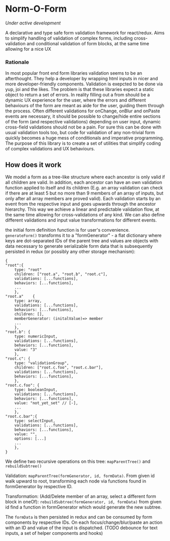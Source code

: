 # Norm-O-Form
_Under active development_

A declarative and type safe form validation framework for react/redux. 
Aims to simplify handling of validation of complex forms, including cross-validation and conditional validation of form blocks, at the same time allowing for a nice UX

### Rationale

In most popular front end form libraries validation seems to be an afterthought. They help a developer by wrapping html inputs in nicer and more developer-friendly components. Validation is exepcted to be done via yup, joi and the likes. 
The problem is that these libraries expect a static object to return a set of errors. In reality filling out a from should be a dynamic UX experience for the user, where the errors and different behaviours of the form are meant as aide for the user, guiding them through the process. Often different validations for onChange, onBlur and onPaste events are necessary, it should be possible to change/hide entire sections of the form (and respective validations) depending on user input, dynamic cross-field validations should not be a pain. For sure this can be done with usual validation tools too, but code for validation of any non-trivial form quickly becomes a huge mess of conditionals and imperative programming. The purpose of this library is to create a set of utilities that simplify coding of complex validations and UX behaviours.   


## How does it work
We model a form as a tree-like structure where each ancestor is only valid if all children are valid. In addition, each ancestor can have an own validation function applied to itself and its children (E.g. an array validation can check if there are at least 5 but no more than 9 members of an array of inputs, but only after all array members are proved valid). Each validation starts by an event from the respective input and goes upwards through the ancestor hierarchy. This way we achieve a linear and predictable validation flow, at the same time allowing for cross-validations of any kind. We can also define different validations and input value transformations for different events.   

the initial form definition function is for user's convenience.  
`generateForm()` transforms it to a "formGenerator" - a flat dictionary where keys are dot-separated IDs of the parent tree and values are objects with data necessary to generate serializable form data that is subsequently persisted in redux (or possibly any other storage mechanism):
```
{
"root":{
    type: "root"
    children: ["root.a", "root.b", "root.c"],
    validations: [...functions],
    behaviors: [...functions],
    ...
    },
"root.a"    {
    type: array,
    validations: [...functions],
    behaviors: [...functions],
    children: [],
    memberGenerator: (initalValue)=> member
    ...
    },
"root.b": {
    type: numericInput,
    validations: [...functions],
    behaviors: [...functions],
    value: "3"
    },
"root.c": { 
    type: "validationGroup",
    children: ["root.c.foo", "root.c.bar"],
    validations: [...functions],
    behaviors: [...functions],
    },
"root.c.foo": {
    type: booleanInput,
    validations: [...functions],
    behaviors: [...functions],
    value: "not_yet_set" // [-],
    ...
    },
"root.c.bar":{
    type: selectInput,
    validations: [...functions],
    behaviors: [...functions],
    value: "",
    options: [...]
    ...
    },
}

```

We define two recursive operations on this tree: `mapParentTree()` and `rebuildSubtree()`

Validation: `mapParentTree(formGenerator, id, formData)`. From given id walk upward to root, transforming each node via functions found in formGenerator by respective ID.

Transformation: (Add/Delete member of an array, select a different form block in oneOf): `rebuildSubtree(formGenerator, id, formData)` from given id find a function in formGenerator which would generate the new subtree.

The `formData` is then persisted in redux and can be consumed by form components by respective IDs. On each focus/change/blur/paste an action with an ID and value of the input is dispatched. (TODO debounce for text inputs, a set of helper components and hooks)  


